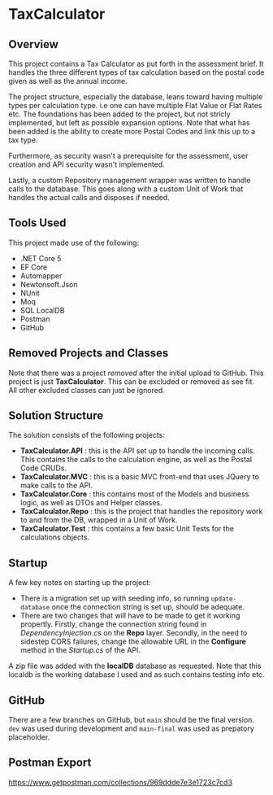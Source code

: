 # TaxCalculator
## Overview
This project contains a Tax Calculator as put forth in the assessment brief. It handles the three different types of tax calculation based on the postal code given as well as the
annual income.

The project structure, especially the database, leans toward having multiple types per calculation type. i.e one can have multiple Flat Value or Flat Rates etc.
The foundations has been added to the project, but not stricly implemented, but left as possible expansion options. Note that what has been added is the ability to create
more Postal Codes and link this up to a tax type. 

Furthermore, as security wasn't a prerequisite for the assessment, user creation and API security wasn't implemented. 

Lastly, a custom Repository management wrapper was written to handle calls to the database. This goes along with a custom Unit of Work that handles the actual calls and disposes
if needed.

## Tools Used
This project made use of the following:
- .NET Core 5
- EF Core
- Automapper
- Newtonsoft.Json
- NUnit
- Moq
- SQL LocalDB
- Postman
- GitHub

## Removed Projects and Classes
Note that there was a project *removed* after the initial upload to GitHub. This project is just **TaxCalculator**. This can be excluded or removed as see fit. All other excluded classes can just be ignored.

## Solution Structure
The solution consists of the following projects:
- **TaxCalculator.API** : this is the API set up to handle the incoming calls. This contains the calls to the calculation engine, as well as the Postal Code CRUDs.
- **TaxCalculator.MVC** : this is a basic MVC front-end that uses JQuery to make calls to the API.
- **TaxCalculator.Core** : this contains most of the Models and business logic, as well as DTOs and Helper classes.
- **TaxCalculator.Repo** : this is the project that handles the repository work to and from the DB, wrapped in a Unit of Work.
- **TaxCalculator.Test** : this contains a few basic Unit Tests for the calculations objects.

## Startup
A few key notes on starting up the project:
- There is a migration set up with seeding info, so running `update-database` once the connection string is set up, should be adequate.
- There are two changes that will have to be made to get it working propertly. Firstly, change the connection string found in *DependencyInjection.cs* on the **Repo** layer.
Secondly, in the need to sidestep CORS failures, change the allowable URL in the **Configure** method in the *Startup.cs* of the API.

A zip file was added with the **localDB** database as requested. Note that this localdb is the working database I used and as such contains testing info etc.

## GitHub
There are a few branches on GitHub, but `main` should be the final version. `dev` was used during development and `main-final` was used as prepatory placeholder.

## Postman Export

https://www.getpostman.com/collections/969ddde7e3e1723c7cd3



